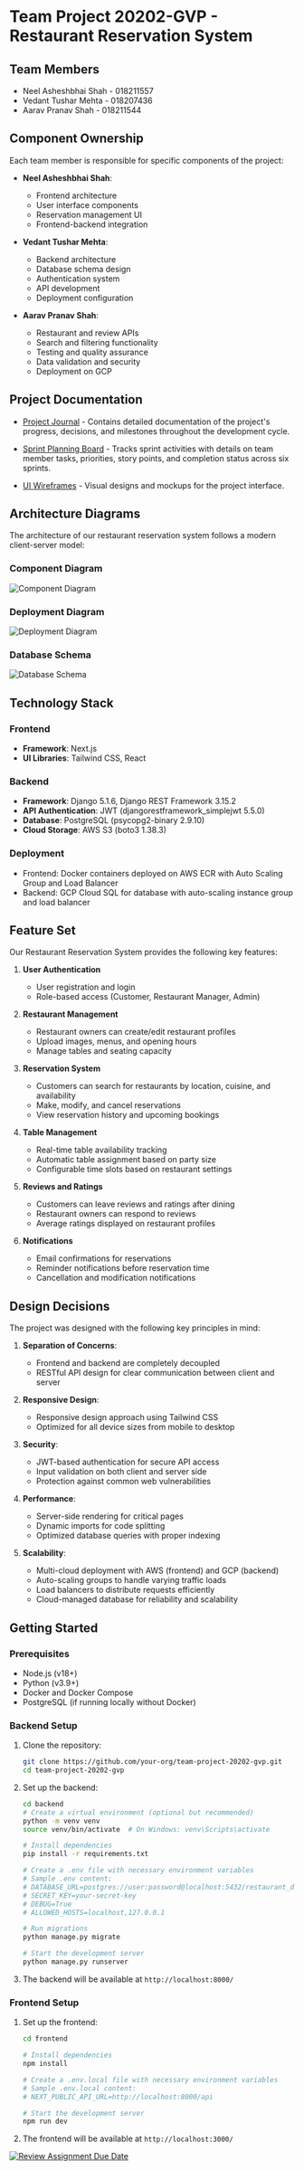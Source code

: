 # Team Project 20202-GVP - Restaurant Reservation System

## Team Members

- Neel Asheshbhai Shah - 018211557
- Vedant Tushar Mehta - 018207436
- Aarav Pranav Shah - 018211544

## Component Ownership

Each team member is responsible for specific components of the project:

- **Neel Asheshbhai Shah**: 
  - Frontend architecture
  - User interface components
  - Reservation management UI
  - Frontend-backend integration

- **Vedant Tushar Mehta**: 
  - Backend architecture
  - Database schema design
  - Authentication system
  - API development
  - Deployment configuration

- **Aarav Pranav Shah**: 
  - Restaurant and review APIs
  - Search and filtering functionality
  - Testing and quality assurance
  - Data validation and security
  - Deployment on GCP

## Project Documentation

- [Project Journal](https://docs.google.com/document/d/1TS9NoRIwt4UId85oS87dC9UE69MNtO2Z9WSfPYzfORA/edit?usp=sharing) - Contains detailed documentation of the project's progress, decisions, and milestones throughout the development cycle.

- [Sprint Planning Board](https://docs.google.com/spreadsheets/d/1FenO_zIaC9q9hONk2DmadfHh_6im6g3M45Z7zunPbt0/edit?usp=sharing) - Tracks sprint activities with details on team member tasks, priorities, story points, and completion status across six sprints.

- [UI Wireframes](https://app.visily.ai/projects/d083204c-5e04-4c2c-8d19-62d5b23f62d1/boards/1868393) - Visual designs and mockups for the project interface.

## Architecture Diagrams

The architecture of our restaurant reservation system follows a modern client-server model:
### Component Diagram
![Component Diagram](Architecture/ComponentDiagram.png)
### Deployment Diagram
![Deployment Diagram](Architecture/DeploymentDiagram.jpg)
### Database Schema
![Database Schema](Architecture/DbSchema.png)

## Technology Stack

### Frontend
- **Framework**: Next.js 
- **UI Libraries**: Tailwind CSS, React 


### Backend
- **Framework**: Django 5.1.6, Django REST Framework 3.15.2
- **API Authentication**: JWT (djangorestframework_simplejwt 5.5.0)
- **Database**: PostgreSQL (psycopg2-binary 2.9.10)
- **Cloud Storage**: AWS S3 (boto3 1.38.3)


### Deployment
- Frontend: Docker containers deployed on AWS ECR with Auto Scaling Group and Load Balancer
- Backend: GCP Cloud SQL for database with auto-scaling instance group and load balancer

## Feature Set

Our Restaurant Reservation System provides the following key features:

1. **User Authentication**
   - User registration and login
   - Role-based access (Customer, Restaurant Manager, Admin)

2. **Restaurant Management**
   - Restaurant owners can create/edit restaurant profiles
   - Upload images, menus, and opening hours
   - Manage tables and seating capacity

3. **Reservation System**
   - Customers can search for restaurants by location, cuisine, and availability
   - Make, modify, and cancel reservations
   - View reservation history and upcoming bookings

4. **Table Management**
   - Real-time table availability tracking
   - Automatic table assignment based on party size
   - Configurable time slots based on restaurant settings

5. **Reviews and Ratings**
   - Customers can leave reviews and ratings after dining
   - Restaurant owners can respond to reviews
   - Average ratings displayed on restaurant profiles

6. **Notifications**
   - Email confirmations for reservations
   - Reminder notifications before reservation time
   - Cancellation and modification notifications

## Design Decisions

The project was designed with the following key principles in mind:

1. **Separation of Concerns**: 
   - Frontend and backend are completely decoupled
   - RESTful API design for clear communication between client and server

2. **Responsive Design**:
   - Responsive design approach using Tailwind CSS
   - Optimized for all device sizes from mobile to desktop

3. **Security**:
   - JWT-based authentication for secure API access
   - Input validation on both client and server side
   - Protection against common web vulnerabilities

4. **Performance**:
   - Server-side rendering for critical pages
   - Dynamic imports for code splitting
   - Optimized database queries with proper indexing

5. **Scalability**:
   - Multi-cloud deployment with AWS (frontend) and GCP (backend)
   - Auto-scaling groups to handle varying traffic loads
   - Load balancers to distribute requests efficiently
   - Cloud-managed database for reliability and scalability

## Getting Started

### Prerequisites
- Node.js (v18+)
- Python (v3.9+)
- Docker and Docker Compose
- PostgreSQL (if running locally without Docker)

### Backend Setup

1. Clone the repository:
   ```bash
   git clone https://github.com/your-org/team-project-20202-gvp.git
   cd team-project-20202-gvp
   ```

2. Set up the backend:
   ```bash
   cd backend
   # Create a virtual environment (optional but recommended)
   python -m venv venv
   source venv/bin/activate  # On Windows: venv\Scripts\activate
   
   # Install dependencies
   pip install -r requirements.txt
   
   # Create a .env file with necessary environment variables
   # Sample .env content:
   # DATABASE_URL=postgres://user:password@localhost:5432/restaurant_db
   # SECRET_KEY=your-secret-key
   # DEBUG=True
   # ALLOWED_HOSTS=localhost,127.0.0.1
   
   # Run migrations
   python manage.py migrate
   
   # Start the development server
   python manage.py runserver
   ```

3. The backend will be available at `http://localhost:8000/`

### Frontend Setup

1. Set up the frontend:
   ```bash
   cd frontend
   
   # Install dependencies
   npm install
   
   # Create a .env.local file with necessary environment variables
   # Sample .env.local content:
   # NEXT_PUBLIC_API_URL=http://localhost:8000/api
   
   # Start the development server
   npm run dev
   ```

2. The frontend will be available at `http://localhost:3000/`



[![Review Assignment Due Date](https://classroom.github.com/assets/deadline-readme-button-22041afd0340ce965d47ae6ef1cefeee28c7c493a6346c4f15d667ab976d596c.svg)](https://classroom.github.com/a/5Qp4_Wqy)

